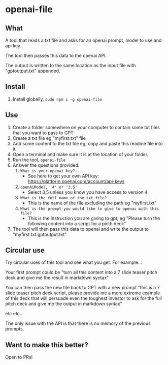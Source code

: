 # openai-file

## What

A tool that reads a txt file and asks for an openai prompt, model to use and api key.

The tool then passes this data to the openai API.

The output is written to the same location as the input file with "gptoutput.txt" appended.

## Install

1. Install globally, `sudo npm i -g openai-file`

## Use

1. Create a folder somewhere on your computer to contain some txt files that you want to pass to GPT
2. Create a txt file eg "myfirst.txt" file
3. Add some content to the txt file eg, copy and paste this readme file into it.
4. Open a terminal and make sure it is at the location of your folder.
5. Run the tool, `openai-file`
6. Answer the questions provided:
   1. `What is your openai key?` 
      - See here to get your own API key: https://platform.openai.com/account/api-keys
   2. `openAiModel, '4' or '3.5'`
      - Select 3.5 unless you know you have access to version 4
   3. `What is the full name of the txt file?`
      - This is the name of the file excluding the path eg "myfirst.txt"
   4. `What is the prompt you would like to give to openai with this file?`
      - This is the instruction you are giving to gpt, eg "Please turn the following content into a script for a picth deck"
7. The tool will then pass this data to openai and write the output to "myfirst.txt.gptoutput.txt" 

## Circular use

Try circular uses of this tool and see what you get. For example...

Your first prompt could be "turn all this content into a 7 slide teaser pitch deck and give me the result in markdown syntax"

You can then pass the new file back to GPT with a new prompt "this is a 7 slide teaser pitch deck script, please provide me a more extreme example of this deck that will persuade even the toughest investor to ask for the full pitch deck and give me the output in markdown syntax"

etc etc... 

The only issue with the API is that there is no memory of the previous prompts.

## Want to make this better?

Open to PRs!
